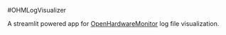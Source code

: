 #OHMLogVisualizer

A streamlit powered app for [OpenHardwareMonitor](https://openhardwaremonitor.org/) log file visualization.
